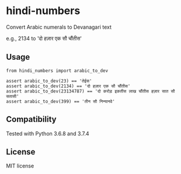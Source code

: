 # hindi-numbers
Convert Arabic numerals to Devanagari text

e.g., 2134 to 'दो हज़ार एक सौ चौंतीस'
## Usage

    from hindi_numbers import arabic_to_dev

    assert arabic_to_dev(23) == 'तेईस'
	assert arabic_to_dev(2134) == 'दो हज़ार एक सौ चौंतीस'
	assert arabic_to_dev(23134787) == 'दो करोड़ इकतीस लाख चौंतीस हज़ार सात सौ सतासी'
	assert arabic_to_dev(399) == 'तीन सौ निन्यानवे'

## Compatibility
Tested with Python 3.6.8 and 3.7.4

## License
MIT license
